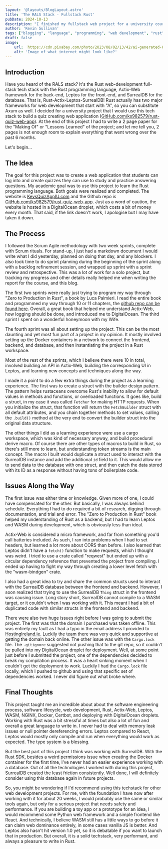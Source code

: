 ```yaml
---
layout: '@layouts/BlogLayout.astro'
title: 'The RALS Stack - Fullstack Rust'
pubDate: 2024-10-13
description: "I finished my fullstack web project for a university course and want to share my experience, working with different technologies and learning new concepts."
author: 'Kevin Sullivan'
tags: ["blogging", "language", "programming", "web development", "rust", "actix-web", "leptos", "wasm", "docker", "nginx", "certbot"]
draft: false
image:
    url:  https://cdn.pixabay.com/photo/2023/08/02/13/42/ai-generated-8165298_640.jpg
    alt: 'Image of what internet might look like?'
---
```


## Introduction

Have you heard of the RALS stack? It's the Rust web-development full-stack tech stack with the Rust programming language, Actix-Web framework for the back-end, Leptos for the front-end, and SurrealDB for the database. That is, Rust-Actix-Leptos-SurrealDB! Rust actually has two major frameworks for web development that start with "A", so you can substitute Axum as well. I decided for a university project that I would use this tech stack to build a quiz creating web application ([GitHub.com/ks982579/rust-quiz-web-app](https://github.com/ks982579/rust-quiz-web-app)). At the end of this project I had to write a 2 page paper for the "Making Of" or "Lessons Learned" of the project; and let me tell you, 2 pages is not enough room to explain everything that went wrong over the past 6 months. 

Let's begin...

## The Idea

The goal for this project was to create a web application that students can log into and create quizzes they can use to study and practice answering questions. My academic goal was to use this project to learn the Rust programming language. Both goals were realized and completed. The website is [KevsQuizAppIU.com](https://kevsquizappiu.com/) and the Github repo is [GitHub.com/ks982579/rust-quiz-web-app](https://github.com/ks982579/rust-quiz-web-app). Just as a word of caution, the website is hosted in a DigitalOcean droplet, which costs a bit of money every month. That said, if the link doesn't work, I apologise but I may have taken it down. 

## The Process

I followed the Scrum Agile methodology with two week sprints, complete with Scrum rituals. For stand-up, I just had a markdown document I would write what I did yesterday, planned on doing that day, and any blockers. I also took time to do sprint planning during the beginning of the sprint along with a backlog refinement session, and wrapped up sprint with a sprint review and retrospective. This was a lot of work for a solo project, but tracking my progress and other details really helped me when writing the report for the course, and this blog. 

The first two sprints were really just trying to program my way through "Zero to Production in Rust", a book by Luca Palmieri. I read the entire book and programmed my way through 10 or 11 chapters, the [github repo can be found here](https://github.com/ks982579/rust-zero2prod). Overall, a great book that helped me understand Actix-Web, how logging should be done, and introduced me to DigitalOcean. The third sprint I spent on a wonderful honeymoon with my Wife.

The fourth sprint was all about setting up the project. This can be the most daunting and yet most fun part of a project in my opinion. It mostly involved setting up the Docker containers in a network to connect the frontend, backend, and database, and then instantiating the project in a Rust workspace.

Most of the rest of the sprints, which I believe there were 10 in total, involved building an API in Actix-Web, building the corresponding UI in Leptos, and learning new concepts and techniques along the way. 

I made it a point to do a few extra things during the project as a learning experience. The first was to create a struct with the builder design pattern. The pattern helps rustaceans overcome Rust's inability to allow for default values in methods and functions, or overloaded functions. It goes like, build a struct, in my case it was called `Fetcher` for making HTTP requests. When you initialize the struct, that function will return the `FetchBuilder` struct with all default attributes, and you chain together methods to set values, calling the `.build()` method at the very end to convert the builder struct into the original data structure. 

The other things I did as a learning experience were use a cargo workspace, which was kind of necessary anyway, and build procedural derive macro. Of course there are other types of macros to build in Rust, so there's still more to learn, but understanding token streams is the main concept. The macro I built would duplicate a struct used to interact with the SurrealDB instance and add the additional `id` field to it. This would allow me to send data to the database with one struct, and then catch the data stored with its ID as a response without having tons of boilerplate code.

## Issues Along the Way

The first issue was either time or knowledge. Given more of one, I could have compensated for the other. But basically, I was always behind schedule. Everything I had to do required a bit of research, digging through documentation, and trial and error. The "Zero to Production in Rust" book helped my understanding of Rust as a backend, but I had to learn Leptos and WASM during development, which is obviously less than ideal. 

Actix-Web is considered a micro framework, and far from something you'd call batteries included. As such, I ran into problems when I had to set headers, but learned a lot more about CORS than before. I also learned that Leptos didn't have a `fetch()` function to make requests, which I thought was weird. I tried to use a crate called "reqwest" but ended up with a circular dependency reference that prevented the project from compiling. I ended up having to fight my way through creating a lower level fetch with the "wasm-bindgen" crate.

I also had a great idea to try and share the common structs used to interact with the SurrealDB database between the frontend and backend. However, I soon realized that trying to use the SurrealDB `Thing` struct in the frontend was causing issue. Long story short, SurrealDB cannot compile to a WASM target, or it couldn't when I was working with it. This meant I had a bit of duplicated code with similar structs in the frontend and backend. 

There were also two huge issues right before I was going to submit the project. The first was that the domain I purchased was taken offline. This was entirely my fault as I had a typo in the email address I provided to [HostingIreland.ie](https://www.hostingireland.ie/). Luckily the team there was very quick and supportive at getting the domain back online. The other issue was with the `Cargo.lock` file. The `.gitignore` suggested not pushing that to the git repo, so it couldn't  be pulled into my DigitalOcean droplet for deployment. Well, at some point just before I submitted the project, one of the dependencies decided to break my compilation process. It was a heart sinking moment when I couldn't get the deployment to work. Luckily I had the `Cargo.lock` file locally, which I pushed to github and using that specific set of dependencies worked. I never did figure out what broke where. 

## Final Thoughts

This project taught me an incredible about about the software engineering process, software lifecycle, web development, Rust, Actix-Web, Leptos, WASM, NGINX, Docker, Certbot, and deploying with DigitalOcean droplets. Working with Rust was a bit stressful at times but also a lot of fun and overall a great language to write in. I never had to deal with memory leak issues or null pointer dereferencing errors. Leptos compared to React, Leptos would mostly only compile and run when everything would work as expected. The type system is a blessing. 

But the best part of this project I think was working with SurrealDB. With the Rust SDK, besides a weird permissions issue when creating the Docker container for the first time, I've never had an easier experience working with a database. Out of all the technologies I worked with during this project, SurrealDB created the least friction consistently. Well done, I will definitely consider using this database again in future projects.

So, you might be wondering if I'd recommend using this techstack for other web development projects. For me, with the foundation I have now after working with it for about 20 weeks, I would probably use the same or similar tools again, but only for a serious project that needs safety and performance. If you are building a toy app or a prototype for an idea, I would recommend some Python web framework and a simple frontend like React. And technically, I believe WASM still has a little ways to go before it can claim web dominance entirely, in some cases vanilla JS is better. And Leptos also hasn't hit version 1.0 yet, so it is debatable if you want to launch that in production. But overall, it is a solid techstack, very performant, and always a pleasure to write in Rust.